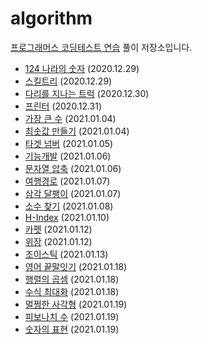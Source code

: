 # algorithm

[프로그래머스 코딩테스트 연습](https://programmers.co.kr/learn/challenges) 풀이 저장소입니다.

-   [124 나라의 숫자](https://programmers.co.kr/learn/courses/30/lessons/12899) (2020.12.29)
-   [스킬트리](https://programmers.co.kr/learn/courses/30/lessons/49993) (2020.12.29)
-   [다리를 지나는 트럭](https://programmers.co.kr/learn/courses/30/lessons/42583) (2020.12.30)
-   [프린터](https://programmers.co.kr/learn/courses/30/lessons/42587) (2020.12.31)
-   [가장 큰 수](https://programmers.co.kr/learn/courses/30/lessons/42746) (2021.01.04)
-   [최솟값 만들기](https://programmers.co.kr/learn/courses/30/lessons/12941) (2021.01.04)
-   [타겟 넘버](https://programmers.co.kr/learn/courses/30/lessons/43165) (2021.01.05)
-   [기능개발](https://programmers.co.kr/learn/courses/30/lessons/42586) (2021.01.06)
-   [문자열 압축](https://programmers.co.kr/learn/courses/30/lessons/60057) (2021.01.06)
-   [여행경로](https://programmers.co.kr/learn/courses/30/lessons/43164) (2021.01.07)
-   [삼각 달팽이](https://programmers.co.kr/learn/courses/30/lessons/68645) (2021.01.07)
-   [소수 찾기](https://programmers.co.kr/learn/courses/30/lessons/42839) (2021.01.08)
-   [H-Index](https://programmers.co.kr/learn/courses/30/lessons/42747) (2021.01.10)
-   [카펫](https://programmers.co.kr/learn/courses/30/lessons/42842) (2021.01.12)
-   [위장](https://programmers.co.kr/learn/courses/30/lessons/42578) (2021.01.12)
-   [조이스틱](https://programmers.co.kr/learn/courses/30/lessons/42860) (2021.01.13)
-   [영어 끝말잇기](https://programmers.co.kr/learn/courses/30/lessons/12981) (2021.01.18)
-   [행렬의 곱셈](https://programmers.co.kr/learn/courses/30/lessons/12949) (2021.01.18)
-   [수식 최대화](https://programmers.co.kr/learn/courses/30/lessons/67257) (2021.01.18)
-   [멀쩡한 사각형](https://programmers.co.kr/learn/courses/30/lessons/62048) (2021.01.19)
-   [피보나치 수](https://programmers.co.kr/learn/courses/30/lessons/12945) (2021.01.19)
-   [숫자의 표현](https://programmers.co.kr/learn/courses/30/lessons/12924) (2021.01.19)
